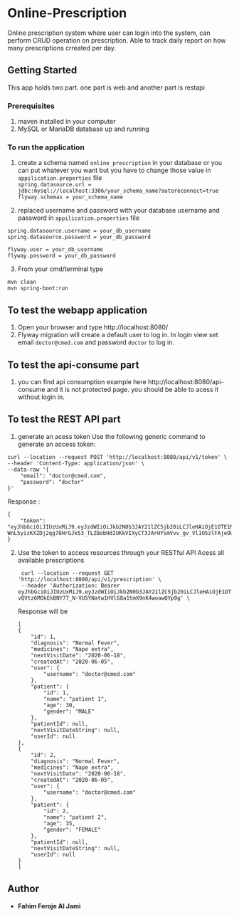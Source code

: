 # Online-Prescription

Online prescription system where user can login into the system, can perform CRUD operation on prescription. Able to track daily report on how many prescriptions crreated per day.

## Getting Started
 This app holds two part. one part is web and another part is restapi
 
### Prerequisites
1. maven installed in your computer
2. MySQL or MariaDB database up and running

### To run the application

1. create a schema named `online_prescription` in your database or you can put whatever you want but you have to change those value in `appilication.properties` file </br>
`spring.datasource.url = jdbc:mysql://localhost:3306/your_schema_name?autoreconnect=true` </br>
`flyway.schemas = your_schema_name`

2. replaced username and password with your database username and password in `appilication.properties` file </br>
```
spring.datasource.username = your_db_username
spring.datasource.password = your_db_password

flyway.user = your_db_username
flyway.password = your_db_password
```
3. From your cmd/terminal type
```
mvn clean
mvn spring-boot:run
```
## To test the webapp application

1. Open your browser and type http://localhost:8080/
2. Flyway migration will create a default user to log in. In login view set email `doctor@cmed.com` and password `doctor` to log in.

## To test the api-consume part
1. you can find api consumption example here http://localhost:8080/api-consume and it is not protected page. you should be able to acess it without login in. 

## To test the REST API part

1. generate an acess token
Use the following generic command to generate an access token:
```
curl --location --request POST 'http://localhost:8080/api/v1/token' \
--header 'Content-Type: application/json' \
--data-raw '{
	"email": "doctor@cmed.com",
	"password": "doctor"
}'
```
Response :
```
{
    "token": "eyJhbGciOiJIUzUxMiJ9.eyJzdWIiOiJkb2N0b3JAY21lZC5jb20iLCJleHAiOjE1OTE1MjQ0NDgsImlhdCI6MTU5MTUwNjQ0OH0.WlWpbRLjRF3-WnL5yizKXZDj2qg78HrGJk53_TLZBobHdIUKkVIXyCT3JArHYsmVvv_gv_Vl1O5zlFAjeOUoaw"
}
```
2. Use the token to access resources through your RESTful API
   Acess all available prescriptions
   ```
    curl --location --request GET 'http://localhost:8080/api/v1/prescription' \
    --header 'Authorization: Bearer eyJhbGciOiJIUzUxMiJ9.eyJzdWIiOiJkb2N0b3JAY21lZC5jb20iLCJleHAiOjE1OTE1MjgzOTksImlhdCI6MTU5MTUxMDM5OX0.QEOFqGe4x7aPIIgjKcY8XjHiFSzbcSjiZZB    vQVtz6MOkEkBNY77_N-VU5YNatw1HVlG8a1tmX9nK4woawQYp9g' \
    ```
    Response will be
    ```
    [
    {
        "id": 1,
        "diagnosis": "Normal Fever",
        "medicines": "Nape extra",
        "nextVisitDate": "2020-06-18",
        "createdAt": "2020-06-05",
        "user": {
            "username": "doctor@cmed.com"
        },
        "patient": {
            "id": 1,
            "name": "patient 1",
            "age": 30,
            "gender": "MALE"
        },
        "patientId": null,
        "nextVisitDateString": null,
        "userId": null
    },
    {
        "id": 2,
        "diagnosis": "Normal Fever",
        "medicines": "Nape extra",
        "nextVisitDate": "2020-06-18",
        "createdAt": "2020-06-05",
        "user": {
            "username": "doctor@cmed.com"
        },
        "patient": {
            "id": 2,
            "name": "patient 2",
            "age": 35,
            "gender": "FEMALE"
        },
        "patientId": null,
        "nextVisitDateString": null,
        "userId": null
    }
    ]
    ```

## Author

* **Fahim Feroje Al Jami**
